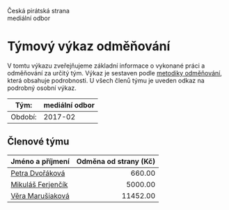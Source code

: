 Česká pirátská strana  
mediální odbor

Týmový výkaz odměňování
===========================

V tomtu výkazu zveřejňujeme základní informace o vykonané práci a odměňování
za určitý tým. Výkaz je sestaven podle [metodiky odměňování][metodika],
která obsahuje podrobnosti. U všech členů týmu je uveden odkaz na podrobný osobní výkaz.

Tým:                     | mediální odbor
-----------------------  | --------------------
Období:                  | 2017-02

Členové týmu
--------------

| Jméno a příjmení                        |   Odměna od strany (Kč) |
|:----------------------------------------|------------------------:|
| [Petra Dvořáková](petra-dvorakova/)     |                  660.00 |
| [Mikuláš Ferjenčík](mikulas-ferjencik/) |                 5000.00 |
| [Věra Marušiaková](vera-marusiakova/)   |                11452.00 |


[metodika]: https://redmine.pirati.cz/projects/po/wiki/Odmenovani
